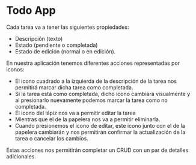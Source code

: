 # Todo App
Cada tarea va a tener las siguientes propiedades:

- Descripción (texto)
- Estado (pendiente o completada)
- Estado de edición (normal o en edición).

En nuestra aplicación tenemos diferentes acciones representadas por iconos:

- El icono cuadrado a la izquierda de la descripción de la tarea nos permitirá marcar dicha tarea como completada.
- Si la tarea está como completada, dicho icono cambiará visualmente y al presionarlo nuevamente podemos marcar la tarea como no completada.
- El icono del lápiz nos va a permitir editar la tarea
- Mientras que el de la papelera nos va a permitir eliminarla.
- Cuando presionemos el icono de editar, este icono junto con el de la papelera cambiarán y nos permitirán confirmar la actualización de la tarea o cancelar los cambios.

Estas acciones nos permitirán completar un CRUD con un par de detalles adicionales.